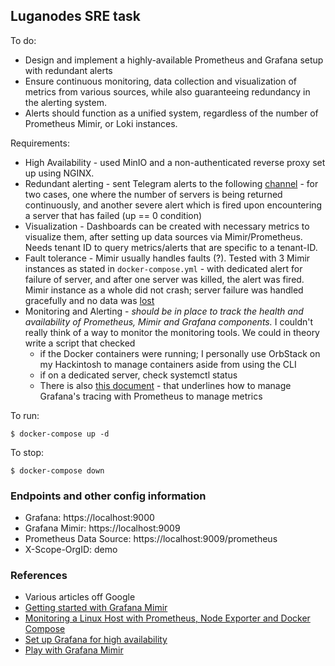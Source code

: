 ## Luganodes SRE task

To do: 
- Design and implement a highly-available Prometheus and Grafana setup with redundant alerts
- Ensure continuous monitoring, data collection and visualization of metrics from various sources, while also guaranteeing redundancy in the alerting system. 
- Alerts should function as a unified system, regardless of the number of Prometheus Mimir, or Loki instances.

Requirements:
- High Availability - used MinIO and a non-authenticated reverse proxy set up using NGINX.
- Redundant alerting - sent Telegram alerts to the following [channel](https://t.me/+yOJpdSe98w5jNjA1) - for two cases, one where the number of servers is being returned continuously, and another severe alert which is fired upon encountering a server that has failed (up == 0 condition)
- Visualization - Dashboards can be created with necessary metrics to visualize them, after setting up data sources via Mimir/Prometheus. Needs tenant ID to query metrics/alerts that are specific to a tenant-ID.
- Fault tolerance - Mimir usually handles faults (?). Tested with 3 Mimir instances as stated in `docker-compose.yml` - with dedicated alert for failure of server, and after one server was killed, the alert was fired. Mimir instance as a whole did not crash; server failure was handled gracefully and no data was [lost](https://github.com/grafana/mimir)
- Monitoring and Alerting - _should be in place to track the health and availability of Prometheus, Mimir and Grafana components._ I couldn't really think of a way to monitor the monitoring tools. We could in theory write a script that checked 
    - if the Docker containers were running; I personally use OrbStack on my Hackintosh to manage containers aside from using the CLI
    - if on a dedicated server, check systemctl status 
    - There is also [this document](https://grafana.com/docs/grafana/latest/setup-grafana/set-up-grafana-monitoring/) - that underlines how to manage Grafana's tracing with Prometheus to manage metrics

To run:
```
$ docker-compose up -d
```

To stop:
```
$ docker-compose down
```

### Endpoints and other config information

- Grafana: https://localhost:9000
- Grafana Mimir: https://localhost:9009
- Prometheus Data Source: https://localhost:9009/prometheus
- X-Scope-OrgID: demo

### References
- Various articles off Google 
- [Getting started with Grafana Mimir](https://grafana.com/docs/mimir/latest/get-started/0)
- [Monitoring a Linux Host with Prometheus, Node Exporter and Docker Compose](https://grafana.com/docs/grafana-cloud/quickstart/docker-compose-linux/)
- [Set up Grafana for high availability](https://grafana.com/docs/grafana/latest/setup-grafana/set-up-for-high-availability/)
- [Play with Grafana Mimir](https://github.com/grafana/mimir/tree/main/docs/sources/mimir/tutorials/play-with-grafana-mimir)